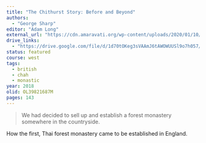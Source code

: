 ```yaml
---
title: "The Chithurst Story: Before and Beyond"
authors:
  - "George Sharp"
editor: "Adam Long"
external_url: "https://cdn.amaravati.org/wp-content/uploads/2020/01/10/The-Chithurst-Story.pdf"
drive_links:
  - "https://drive.google.com/file/d/1d70tOKeg3sVAAmJ6tAWOWUUSl9o7h057/view?usp=drivesdk"
status: featured
course: west
tags:
  - british
  - chah
  - monastic
year: 2018
olid: OL39821687M
pages: 143
---
```


> We had decided to sell up and establish a forest monastery somewhere in the countryside.

How the first, Thai forest monastery came to be established in England.
